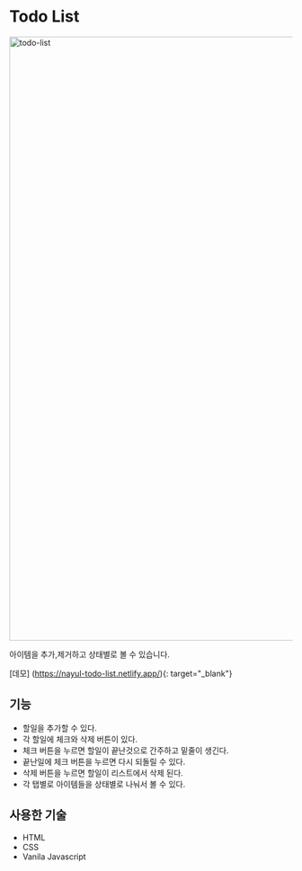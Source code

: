 # Todo List 

<img width="1075" alt="todo-list" src="https://user-images.githubusercontent.com/109073797/183377210-10c01b1d-11c0-4a0c-bdc8-c6f2e74c6c27.png">

아이템을 추가,제거하고 상태별로 볼 수 있습니다.

[데모] (https://nayul-todo-list.netlify.app/){: target="_blank"}


## 기능

* 할일을 추가할 수 있다.
* 각 할일에 체크와 삭제 버튼이 있다.
* 체크 버튼을 누르면 할일이 끝난것으로 간주하고 밑줄이 생긴다.
* 끝난일에 체크 버튼을 누르면 다시 되돌릴 수 있다.
* 삭제 버튼을 누르면 할일이 리스트에서 삭제 된다.
* 각 탭별로 아이템들을 상태별로 나눠서 볼 수 있다.


## 사용한 기술

* HTML
* CSS
* Vanila Javascript
